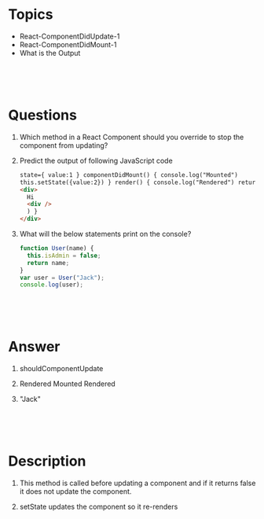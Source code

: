 # Topics

- React-ComponentDidUpdate-1
- React-ComponentDidMount-1
- What is the Output

&nbsp;

&nbsp;

# Questions

1. Which method in a React Component should you override to stop the component from updating?

2. Predict the output of following JavaScript code

   ```html
   state={ value:1 } componentDidMount() { console.log("Mounted")
   this.setState({value:2}) } render() { console.log("Rendered") return (
   <div>
     Hi
     <div />
     ) }
   </div>
   ```

3. What will the below statements print on the console?

   ```js
   function User(name) {
     this.isAdmin = false;
     return name;
   }
   var user = User("Jack");
   console.log(user);
   ```

&nbsp;

&nbsp;

# Answer

1. shouldComponentUpdate

2. Rendered Mounted Rendered

3. "Jack"

&nbsp;

&nbsp;

# Description

1. This method is called before updating a component and if it returns false it does not update the component.

2. setState updates the component so it re-renders

